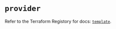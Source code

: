 # `provider`

Refer to the Terraform Registory for docs: [`template`](https://registry.terraform.io/providers/hashicorp/template/2.2.0/docs).
